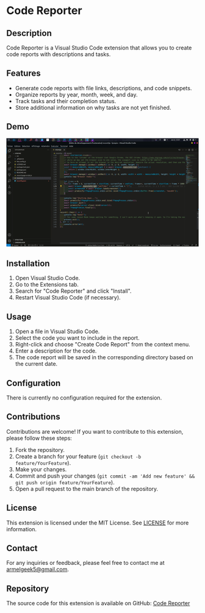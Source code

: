 # Code Reporter

## Description

Code Reporter is a Visual Studio Code extension that allows you to create code reports with descriptions and tasks.

## Features

- Generate code reports with file links, descriptions, and code snippets.
- Organize reports by year, month, week, and day.
- Track tasks and their completion status.
- Store additional information on why tasks are not yet finished.

## Demo
![Démo](demo.gif)
## Installation

1. Open Visual Studio Code.
2. Go to the Extensions tab.
3. Search for "Code Reporter" and click "Install".
4. Restart Visual Studio Code (if necessary).

## Usage

1. Open a file in Visual Studio Code.
2. Select the code you want to include in the report.
3. Right-click and choose "Create Code Report" from the context menu.
4. Enter a description for the code.
5. The code report will be saved in the corresponding directory based on the current date.

## Configuration

There is currently no configuration required for the extension.

## Contributions

Contributions are welcome! If you want to contribute to this extension, please follow these steps:

1. Fork the repository.
2. Create a branch for your feature (`git checkout -b feature/YourFeature`).
3. Make your changes.
4. Commit and push your changes (`git commit -am 'Add new feature' && git push origin feature/YourFeature`).
5. Open a pull request to the main branch of the repository.

## License

This extension is licensed under the MIT License. See [LICENSE](LICENSE) for more information.

## Contact

For any inquiries or feedback, please feel free to contact me at armelgeek5@gmail.com.

## Repository

The source code for this extension is available on GitHub: [Code Reporter](https://github.com/armelgeek/code-reporter)

